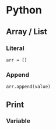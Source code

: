 # Python

## Array / List

### Literal

```
arr = []
```

### Append

`arr.append(value)`

## Print

### Variable
